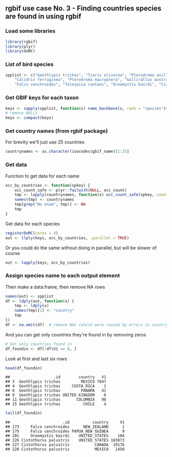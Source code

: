 ## rgbif use case No. 3 - Finding countries species are found in using rgbif

### Load some libraries


```r
library(rgbif)
library(plyr)
library(doMC)
```


### List of bird species


```r
spplist <- c("Geothlypis trichas", "Tiaris olivacea", "Pterodroma axillaris", 
    "Calidris ferruginea", "Pterodroma macroptera", "Gallirallus australis", 
    "Falco cenchroides", "Telespiza cantans", "Oreomystis bairdi", "Cistothorus palustris")
```


### Get GBIF keys for each taxon


```r
keys <- sapply(spplist, function(x) name_backbone(x, rank = "species")$usageKey)
# remove NULLs
keys <- compact(keys)
```


### Get country names (from rgbif package)

For brevity we'll just use 25 countries


```r
countrynames <- as.character(isocodes$gbif_name)[1:25]
```


### Get data

Function to get data for each name


```r
occ_by_countries <- function(spkey) {
    occ_count_safe <- plyr::failwith(NULL, occ_count)
    tmp <- lapply(countrynames, function(x) occ_count_safe(spkey, country = x))
    names(tmp) <- countrynames
    tmp[grep("No enum", tmp)] <- NA
    tmp
}
```


Get data for each species


```r
registerDoMC(cores = 4)
out <- llply(keys, occ_by_countries, .parallel = TRUE)
```


Or you could do the same without doing in parallel, but will be slower of course


```r
out <- lapply(keys, occ_by_countries)
```


### Assign species name to each output element

Then make a data.frame, then remove NA rows


```r
names(out) <- spplist
df <- ldply(out, function(x) {
    tmp <- ldply(x)
    names(tmp)[1] <- "country"
    tmp
})
df <- na.omit(df)  # remove NAs (which were caused by errors in country names)
```


And you can get only countries they're found in by removing zeros


```r
# Get only countries found in
df_foundin <- df[!df$V1 == 0, ]
```


Look at first and last six rows


```r
head(df_foundin)
```

```
##                   .id        country   V1
## 3  Geothlypis trichas         MEXICO 7847
## 4  Geothlypis trichas     COSTA_RICA    1
## 8  Geothlypis trichas         PANAMA   41
## 9  Geothlypis trichas UNITED_KINGDOM    6
## 11 Geothlypis trichas       COLOMBIA   98
## 15 Geothlypis trichas          CHILE    4
```

```r
tail(df_foundin)
```

```
##                       .id          country     V1
## 173     Falco cenchroides      NEW_ZEALAND      1
## 175     Falco cenchroides PAPUA_NEW_GUINEA      9
## 201     Oreomystis bairdi    UNITED_STATES    104
## 226 Cistothorus palustris    UNITED_STATES 183073
## 227 Cistothorus palustris           CANADA  19176
## 228 Cistothorus palustris           MEXICO   1450
```

